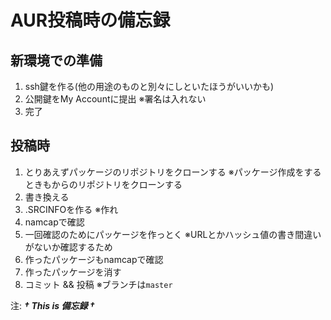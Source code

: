 # AUR投稿時の備忘録

## 新環境での準備

1. ssh鍵を作る(他の用途のものと別々にしといたほうがいいかも)
2. 公開鍵をMy Accountに提出 ※署名は入れない
4. 完了

## 投稿時

1. とりあえずパッケージのリポジトリをクローンする ※パッケージ作成をするときもからのリポジトリをクローンする
2. 書き換える
3. .SRCINFOを作る ※作れ
4. namcapで確認
5. 一回確認のためにパッケージを作っとく ※URLとかハッシュ値の書き間違いがないか確認するため
6. 作ったパッケージもnamcapで確認
7. 作ったパッケージを消す
8. コミット && 投稿 ※ブランチは`master`

注: ***† This is 備忘録 †***
